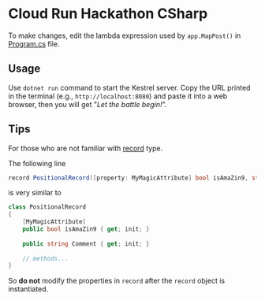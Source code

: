 # Cloud Run Hackathon CSharp

To make changes, edit the lambda expression used by `app.MapPost()` in [Program.cs](https://github.com/Tony-Liou/cloud-run-hackathon-csharp/blob/d2f1c7af7048c176ababf59fc632bc4d4c1c7a41/Program.cs#L8-L15) file.

## Usage

Use `dotnet run` command to start the Kestrel server.
Copy the URL printed in the terminal (e.g., `http://localhost:8080`) and paste it into a web browser, then you will get "*Let the battle begin!*".

## Tips

For those who are not familiar with [record](https://docs.microsoft.com/en-us/dotnet/csharp/language-reference/builtin-types/record) type.

The following line

```c#
record PositionalRecord([property: MyMagicAttribute] bool isAmaZin9, string Comment);
```

is very similar to

```c#
class PositionalRecord
{
    [MyMagicAttribute]
    public bool isAmaZin9 { get; init; }
    
    public string Comment { get; init; }
    
    // methods...
}
```

So **do not** modify the properties in `record` after the `record` object is instantiated.

